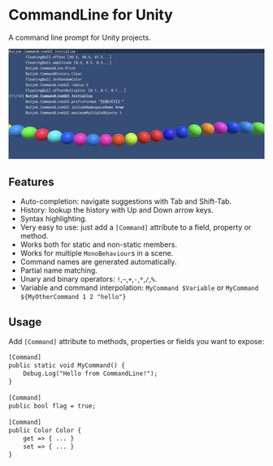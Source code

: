 CommandLine for Unity
=
A command line prompt for Unity projects.

![](Screenshot.png)

Features
-
- Auto-completion: navigate suggestions with Tab and Shift-Tab.
- History: lookup the history with Up and Down arrow keys.
- Syntax highlighting. 
- Very easy to use: just add a `[Command]` attribute to a field, property or method. 
- Works both for static and non-static members.
- Works for multiple `MonoBehaviour`s in a scene.
- Command names are generated automatically.
- Partial name matching.
- Unary and binary operators: `!`,`~`,`+`,`-`,`*`,`/`,`%`.
- Variable and command interpolation: `MyCommand $Variable` or `MyCommand ${MyOtherCommand 1 2 "hello"}`

Usage
-
Add `[Command]` attribute to methods, properties or fields you want to expose:

    [Command]
    public static void MyCommand() {
        Debug.Log("Hello from CommandLine!");
    }

    [Command]
    public bool flag = true;

    [Command]
    public Color Color {
        get => { ... }
        set => { ... }
    }